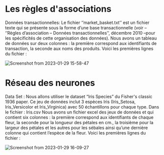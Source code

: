 # Les règles d'associations
Données transactionnelles:
Le fichier ‘’market_basket.txt’’ est un fichier texte qui se présente sous la
forme d’une base transactionnelle (voir – ‘’Règles d’association – Données
transactionnelles’’, décembre 2010 –pour les spécificités de cette organisation
des données).
Nous avons un tableau de données sur deux colonnes : la première
correspond aux identifiants de transaction, la seconde aux noms des produits.
Voici les premières lignes du fichier :

![Screenshot from 2023-01-29 15-58-47](https://user-images.githubusercontent.com/57904143/215335042-1cfd16ff-c9b5-4a3d-a564-22ade2b852c5.png)

# Réseau des neurones
Data Set :
Nous allons utiliser le dataset “Iris Species” du Fisher's classic 1936 paper.
Ce jeu de données inclut 3 espèces Iris (Iris_Setosa, Iris_Versicolor et
Iris_Virginica) avec 50 échantillons pour chaque type.
Dans le fichier :
Iris.csv
Nous avons un fichier excel des jeux de données et qui contient six colonnes :
la première correspond aux identifiants de chaque fleur, la seconde pour la
longueur des pétales en cm., la troisième pour la largeur des pétales et les
autres pour les sébales ainsi qu’une dernière colonne qui contient l’espèce de
la fleur.
Voici les premières lignes du fichier :

![Screenshot from 2023-01-29 16-09-27](https://user-images.githubusercontent.com/57904143/215335729-843e33f4-0d9a-4368-98fa-a7f1da29a611.png)
